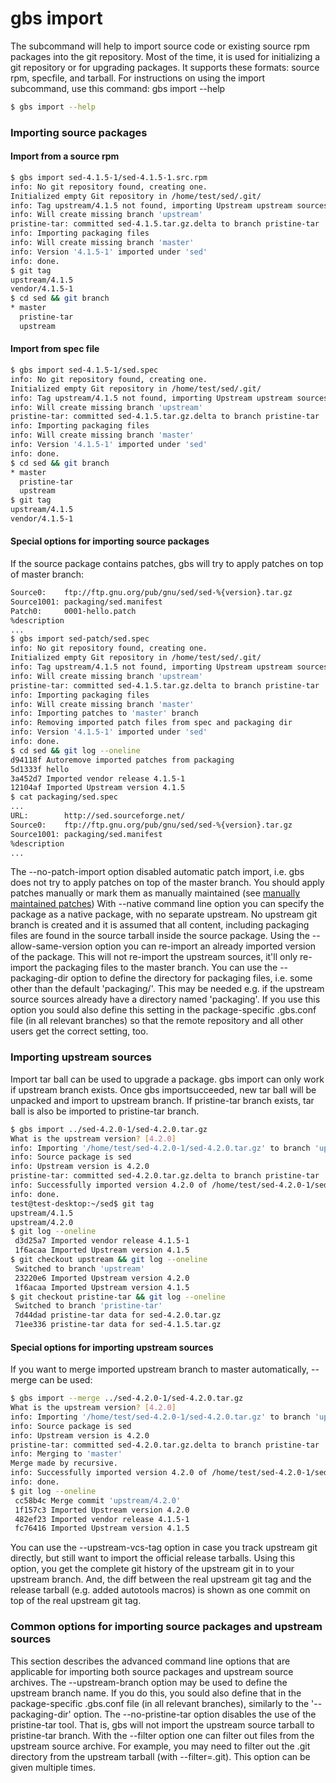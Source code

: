 # gbs import

The subcommand will help to import source code or existing source rpm packages into the git repository. Most of the time, it is used for initializing a git repository or for upgrading packages. It supports these formats: source rpm, specfile, and tarball. For instructions on using the import subcommand, use this command: gbs import --help

```bash
$ gbs import --help
```

### Importing source packages

#### Import from a source rpm

```bash
$ gbs import sed-4.1.5-1/sed-4.1.5-1.src.rpm
info: No git repository found, creating one.
Initialized empty Git repository in /home/test/sed/.git/
info: Tag upstream/4.1.5 not found, importing Upstream upstream sources
info: Will create missing branch 'upstream'
pristine-tar: committed sed-4.1.5.tar.gz.delta to branch pristine-tar
info: Importing packaging files
info: Will create missing branch 'master'
info: Version '4.1.5-1' imported under 'sed'
info: done.
$ git tag
upstream/4.1.5
vendor/4.1.5-1
$ cd sed && git branch
* master
  pristine-tar
  upstream
```

#### Import from spec file

```bash
$ gbs import sed-4.1.5-1/sed.spec
info: No git repository found, creating one.
Initialized empty Git repository in /home/test/sed/.git/
info: Tag upstream/4.1.5 not found, importing Upstream upstream sources
info: Will create missing branch 'upstream'
pristine-tar: committed sed-4.1.5.tar.gz.delta to branch pristine-tar
info: Importing packaging files
info: Will create missing branch 'master'
info: Version '4.1.5-1' imported under 'sed'
info: done.
$ cd sed && git branch
* master
  pristine-tar
  upstream
$ git tag
upstream/4.1.5
vendor/4.1.5-1
```

#### Special options for importing source packages

If the source package contains patches, gbs will try to apply patches on top of master branch:

```bash
Source0:    ftp://ftp.gnu.org/pub/gnu/sed/sed-%{version}.tar.gz
Source1001: packaging/sed.manifest
Patch0:     0001-hello.patch
%description
...
$ gbs import sed-patch/sed.spec
info: No git repository found, creating one.
Initialized empty Git repository in /home/test/sed/.git/
info: Tag upstream/4.1.5 not found, importing Upstream upstream sources
info: Will create missing branch 'upstream'
pristine-tar: committed sed-4.1.5.tar.gz.delta to branch pristine-tar
info: Importing packaging files
info: Will create missing branch 'master'
info: Importing patches to 'master' branch
info: Removing imported patch files from spec and packaging dir
info: Version '4.1.5-1' imported under 'sed'
info: done.
$ cd sed && git log --oneline
d94118f Autoremove imported patches from packaging
5d1333f hello
3a452d7 Imported vendor release 4.1.5-1
12104af Imported Upstream version 4.1.5
$ cat packaging/sed.spec
...
URL:        http://sed.sourceforge.net/
Source0:    ftp://ftp.gnu.org/pub/gnu/sed/sed-%{version}.tar.gz
Source1001: packaging/sed.manifest
%description
...
```

The --no-patch-import option disabled automatic patch import, i.e. gbs does not try to apply patches on top of the master branch. You should apply patches manually or mark them as manually maintained (see [manually maintained patches](https://source.tizen.org/documentation/reference/git-build-system/upstream-tarball-and-patch-generation-support)) With --native command line option you can specify the package as a native package, with no separate upstream. No upstream git branch is created and it is assumed that all content, including packaging files are found in the source tarball inside the source package. Using the --allow-same-version option you can re-import an already imported version of the package. This will not re-import the upstream sources, it'll only re-import the packaging files to the master branch. You can use the --packaging-dir option to define the directory for packaging files, i.e. some other than the default 'packaging/'. This may be needed e.g. if the upstream source sources already have a directory named 'packaging'. If you use this option you sould also define this setting in the package-specific .gbs.conf file (in all relevant branches) so that the remote repository and all other users get the correct setting, too.

### Importing upstream sources

Import tar ball can be used to upgrade a package. gbs import can only work if upstream branch exists. Once gbs importsucceeded, new tar ball will be unpacked and import to upstream branch. If pristine-tar branch exists, tar ball is also be imported to pristine-tar branch.

```bash
$ gbs import ../sed-4.2.0-1/sed-4.2.0.tar.gz
What is the upstream version? [4.2.0]
info: Importing '/home/test/sed-4.2.0-1/sed-4.2.0.tar.gz' to branch 'upstream'...
info: Source package is sed
info: Upstream version is 4.2.0
pristine-tar: committed sed-4.2.0.tar.gz.delta to branch pristine-tar
info: Successfully imported version 4.2.0 of /home/test/sed-4.2.0-1/sed-4.2.0.tar.gz
info: done.
test@test-desktop:~/sed$ git tag
upstream/4.1.5
upstream/4.2.0
$ git log --oneline
 d3d25a7 Imported vendor release 4.1.5-1
 1f6acaa Imported Upstream version 4.1.5
$ git checkout upstream && git log --oneline
 Switched to branch 'upstream'
 23220e6 Imported Upstream version 4.2.0
 1f6acaa Imported Upstream version 4.1.5
$ git checkout pristine-tar && git log --oneline
 Switched to branch 'pristine-tar'
 7d44dad pristine-tar data for sed-4.2.0.tar.gz
 71ee336 pristine-tar data for sed-4.1.5.tar.gz
```

#### Special options for importing upstream sources

If you want to merge imported upstream branch to master automatically, --merge can be used:

```bash
$ gbs import --merge ../sed-4.2.0-1/sed-4.2.0.tar.gz
What is the upstream version? [4.2.0]
info: Importing '/home/test/sed-4.2.0-1/sed-4.2.0.tar.gz' to branch 'upstream'...
info: Source package is sed
info: Upstream version is 4.2.0
pristine-tar: committed sed-4.2.0.tar.gz.delta to branch pristine-tar
info: Merging to 'master'
Merge made by recursive.
info: Successfully imported version 4.2.0 of /home/test/sed-4.2.0-1/sed-4.2.0.tar.gz
info: done.
$ git log --oneline
 cc58b4c Merge commit 'upstream/4.2.0'
 1f157c3 Imported Upstream version 4.2.0
 482ef23 Imported vendor release 4.1.5-1
 fc76416 Imported Upstream version 4.1.5
```

You can use the --upstream-vcs-tag option in case you track upstream git directly, but still want to import the official release tarballs. Using this option, you get the complete git history of the upstream git in to your upstream branch. And, the diff between the real upstream git tag and the release tarball (e.g. added autotools macros) is shown as one commit on top of the real upstream git tag.

### Common options for importing source packages and upstream sources

This section describes the advanced command line options that are applicable for importing both source packages and upstream source archives. The --upstream-branch option may be used to define the upstream branch name. If you do this, you sould also define that in the package-specific .gbs.conf file (in all relevant branches), similarly to the '--packaging-dir' option. The --no-pristine-tar option disables the use of the pristine-tar tool. That is, gbs will not import the upstream source tarball to pristine-tar branch. With the --filter option one can filter out files from the upstream source archive. For example, you may need to filter out the .git directory from the upstream tarball (with --filter=.git). This option can be given multiple times.